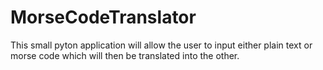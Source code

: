 # MorseCodeTranslator
This small pyton application will allow the user to input either plain text or morse code which will then be translated into the other.
